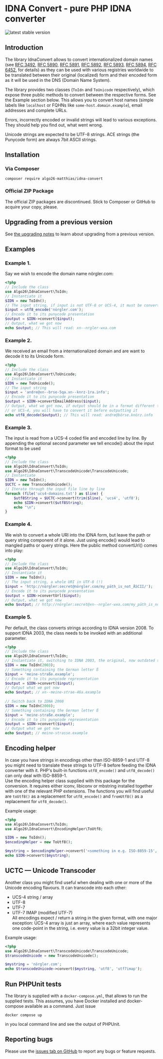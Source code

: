 # IDNA Convert - pure PHP IDNA converter

![latest stable version](https://img.shields.io/github/tag/algo26-matthias/idna-convert.svg)

## Introduction

The library IdnaConvert allows to convert internationalized domain names (see 
[RFC 3492](http://www.ietf.org/rfc/rfc3492.txt), 
[RFC 5890](http://www.ietf.org/rfc/rfc5890.txt),
[RFC 5891](http://www.ietf.org/rfc/rfc5891.txt),
[RFC 5892](http://www.ietf.org/rfc/rfc5892.txt),
[RFC 5893](http://www.ietf.org/rfc/rfc5893.txt),
[RFC 5894](http://www.ietf.org/rfc/rfc5894.txt),
[RFC 6452](http://www.ietf.org/rfc/rfc6452.txt), 
for details) as they can be used with various registries worldwide to be translated between their original (localized) form and their encoded form as it will be used in the DNS (Domain Name System).

The library provides two classes (`ToIdn` and `ToUnicode` respectively), which expose three public methods to convert between the respective forms. See the Example section below. 
This allows you to convert host names (simple labels like `localhost` or FQHNs like `some-host.domain.example`), email addresses and complete URLs.

Errors, incorrectly encoded or invalid strings will lead to various exceptions.  They should help you find out, what went wrong.  

Unicode strings are expected to be UTF-8 strings. ACE strings (the Punycode form) are always 7bit ASCII strings.

## Installation

### Via Composer

```
composer require algo26-matthias/idna-convert
```

### Official ZIP Package

The official ZIP packages are discontinued. Stick to Composer or GitHub to acquire your copy, please.

## Upgrading from a previous version

See [the upgrading notes](./UPGRADING.md) to learn about upgrading from a previous version.


## Examples

### Example 1. 

Say we wish to encode the domain name nörgler.com:

```php
<?php  
// Include the class
use Algo26\IdnaConvert\ToIdn;
// Instantiate it
$IDN = new ToIdn();
// The input string, if input is not UTF-8 or UCS-4, it must be converted before  
$input = utf8_encode('nörgler.com');  
// Encode it to its punycode presentation  
$output = $IDN->convert($input);  
// Output, what we got now  
echo $output; // This will read: xn--nrgler-wxa.com
```


### Example 2. 

We received an email from a internationalized domain and are want to decode it to its Unicode form.

```php
<?php  
// Include the class
use Algo26\IdnaConvert\ToUnicode;
// Instantiate it
$IDN = new ToUnicode();
// The input string  
$input = 'andre@xn--brse-5qa.xn--knrz-1ra.info';  
// Encode it to its punycode presentation  
$output = $IDN->convertEmailAddress($input);  
// Output, what we got now, if output should be in a format different to UTF-8  
// or UCS-4, you will have to convert it before outputting it  
echo utf8_decode($output); // This will read: andre@börse.knörz.info
```


### Example 3. 

The input is read from a UCS-4 coded file and encoded line by line. By appending the optional second parameter we tell encode() about the input format to be used

```php
<?php  
// Include the class
use Algo26\IdnaConvert\ToIdn;
use Algo26\IdnaConvert\TranscodeUnicode\TranscodeUnicode;
// Instantiate
$IDN = new ToIdn();
$UCTC = new TranscodeUnicode();
// Iterate through the input file line by line  
foreach (file('ucs4-domains.txt') as $line) {
    $utf8String = $UCTC->convert(trim($line), 'ucs4', 'utf8');
    echo $IDN->convert($utf8String);
    echo "\n";
}
```


### Example 4. 

We wish to convert a whole URI into the IDNA form, but leave the path or query string component of it alone. Just using encode() would lead to mangled paths or query strings. Here the public method convertUrl() comes into play:

```php
<?php  
// Include the class
use Algo26\IdnaConvert\ToIdn;
// Instantiate it
$IDN = new ToIdn();
// The input string, a whole URI in UTF-8 (!)  
$input = 'http://nörgler:secret@nörgler.com/my_päth_is_not_ÄSCII/');  
// Encode it to its punycode presentation  
$output = $IDN->convertUrl($input);
// Output, what we got now  
echo $output; // http://nörgler:secret@xn--nrgler-wxa.com/my_päth_is_not_ÄSCII/
```


### Example 5. 

Per default, the class converts strings according to IDNA version 2008. To support IDNA 2003, the class needs to be invoked with an additional parameter.

```php
<?php  
// Include the class  
use Algo26\IdnaConvert\ToIdn;
// Instantiate it, switching to IDNA 2003, the original, now outdated standard
$IDN = new ToIdn(2003);
// Something containing the German letter ß  
$input = 'meine-straße.example';
// Encode it to its punycode representation  
$output = $IDN->convert($input);  
// Output what we got now  
echo $output; // xn--meine-strae-46a.example
  
// Switch back to IDNA 2008
$IDN = new ToIdn(2008);
// Something containing the German letter ß  
$input = 'meine-straße.example';  
// Encode it to its punycode representation  
$output = $IDN->convert($input);
// Output what we got now  
echo $output; // meine-strasse.example
```


## Encoding helper

In case you have strings in encodings other than ISO-8859-1 and UTF-8 you might need to translate these strings to UTF-8 before feeding the IDNA converter with it.
PHP's built-in functions `utf8_encode()` and `utf8_decode()` can only deal with ISO-8859-1.  
Use the encoding helper class supplied with this package for the conversion. It requires either iconv, libiconv or mbstring installed together with one of the relevant PHP extensions. The functions you will find useful are
`toUtf8()` as a replacement for `utf8_encode()` and
`fromUtf8()` as a replacement for `utf8_decode()`.

Example usage:

```php
<?php  
use Algo26\IdnaConvert\ToIdn;
use Algo26\IdnaConvert\EncodingHelper\ToUtf8;

$IDN = new ToIdn();
$encodingHelper = new ToUtf8();

$mystring = $encodingHelper->convert('<something in e.g. ISO-8859-15', 'ISO-8859-15');
echo $IDN->convert($mystring);
```


## UCTC &mdash; Unicode Transcoder

Another class you might find useful when dealing with one or more of the Unicode encoding flavours. It can transcode into each other:
- UCS-4 string / array  
- UTF-8  
- UTF-7  
- UTF-7 IMAP (modified UTF-7)  
All encodings expect / return a string in the given format, with one major exception: UCS-4 array is just an array, where each value represents one code-point in the string, i.e. every value is a 32bit integer value.

Example usage:

```php
<?php  
use Algo26\IdnaConvert\TranscodeUnicode\TranscodeUnicode;
$transcodeUnicode = new TranscodeUnicode();

$mystring = 'nörgler.com';  
echo $transcodeUnicode->convert($mystring, 'utf8', 'utf7imap');
```

## Run PHPUnit tests

The library is supplied with a `docker-compose.yml`, that allows to run the supplied tests. This assumes, you have Docker installed and docker-compose available as a command. Just issue

```
docker compose up
```
in you local command line and see the output of PHPUnit.

## Reporting bugs

Please use the [issues tab on GitHub](https://github.com/algo26-matthias/idna-convert/issues) to report any bugs or feature requests.
